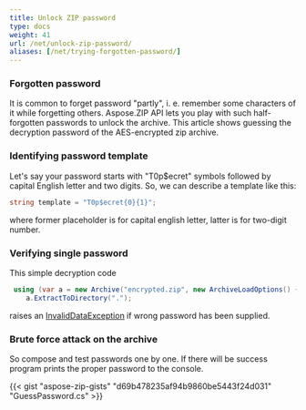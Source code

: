 ```yaml
---
title: Unlock ZIP password
type: docs
weight: 41
url: /net/unlock-zip-password/
aliases: [/net/trying-forgotten-password/]
---
```


### **Forgotten password**

It is common to forget password "partly", i. e. remember some characters of it while forgetting others.
Aspose.ZIP API lets you play with such half-forgotten passwords to unlock the archive. This article shows guessing the decryption password of the AES-encrypted zip archive.

### **Identifying password template**

Let's say your password starts with "T0p$ecret" symbols followed by capital English letter and two digits. So, we can describe a template like this: 
```c#
string template = "T0p$ecret{0}{1}";
```
where former placeholder is for capital english letter, latter is for two-digit number.

### **Verifying single password** 
This simple decryption code 
```c#
 using (var a = new Archive("encrypted.zip", new ArchiveLoadOptions() {DecryptionPassword = password}))
    a.ExtractToDirectory(".");
```
raises an [InvalidDataException](https://docs.microsoft.com/en-us/dotnet/api/system.io.invaliddataexception) if wrong password has been supplied.

### **Brute force attack on the archive**

So compose and test passwords one by one. If there will be success program prints the proper password to the console.

{{< gist "aspose-zip-gists" "d69b478235af94b9860be5443f24d031" "GuessPassword.cs" >}}
